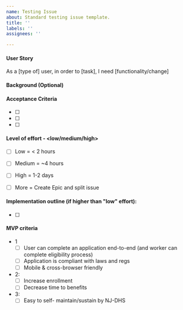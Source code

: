 ```yaml
---
name: Testing Issue
about: Standard testing issue template.
title: ''
labels: ''
assignees: ''

---
```


#### User Story

As a [type of] user, in order to [task], I need [functionality/change]

#### Background (Optional)


#### Acceptance Criteria

- [ ] 
- [ ] 
- [ ]

#### Level of effort - <low/medium/high>

- [ ] Low = < 2 hours
- [ ] Medium = ~4 hours
- [ ] High = 1-2 days
- [ ] More = Create Epic and split issue


#### Implementation outline (if higher than "low" effort):

- [ ] <TODO>

#### MVP criteria

- 1
  - [ ] User can complete an application end-to-end (and worker can complete eligibility process)
  - [ ] Application is compliant with laws and regs
  - [ ] Mobile & cross-browser friendly
- 2:
  - [ ] Increase enrollment
  - [ ] Decrease time to benefits
- 3:
  - [ ] Easy to self- maintain/sustain by NJ-DHS
